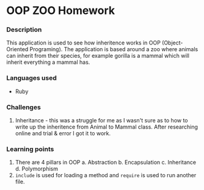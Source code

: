 # OOP ZOO Homework

### Description
This application is used to see how inheritence works in OOP (Object-Oriented Programing). The application is based around a zoo where animals can inherit from their species, for example gorilla is a mammal which will inherit everything a mammal has. 

### Languages used
* Ruby

### Challenges 
1. Inheritance - this was a struggle for me as I wasn't sure as to how to write up the inheritence from Animal to Mammal class. After researching online and trial & error I got it to work.

### Learning points
1. There are 4 pillars in OOP 
  a. Abstraction
  b. Encapsulation
  c. Inheritance
  d. Polymorphism
2. `include` is used for loading a method and `require` is used to run another file.